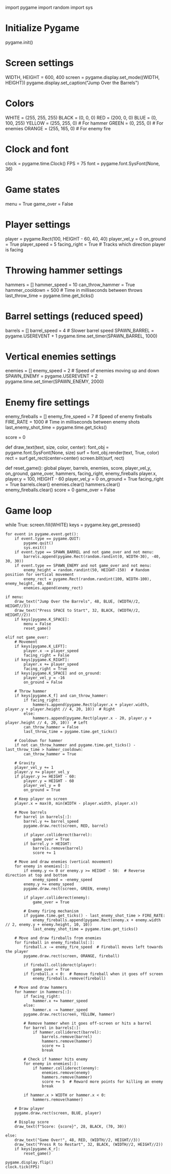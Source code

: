 import pygame
import random
import sys

# Initialize Pygame
pygame.init()

# Screen settings
WIDTH, HEIGHT = 600, 400
screen = pygame.display.set_mode((WIDTH, HEIGHT))
pygame.display.set_caption("Jump Over the Barrels")

# Colors
WHITE = (255, 255, 255)
BLACK = (0, 0, 0)
RED   = (200, 0, 0)
BLUE  = (0, 100, 255)
YELLOW = (255, 255, 0)  # For hammer
GREEN = (0, 255, 0)  # For enemies
ORANGE = (255, 165, 0)  # For enemy fire

# Clock and font
clock = pygame.time.Clock()
FPS = 75
font = pygame.font.SysFont(None, 36)

# Game states
menu = True
game_over = False

# Player settings
player = pygame.Rect(100, HEIGHT - 60, 40, 40)
player_vel_y = 0
on_ground = True
player_speed = 5
facing_right = True  # Tracks which direction player is facing

# Throwing hammer settings
hammers = []
hammer_speed = 10
can_throw_hammer = True
hammer_cooldown = 500  # Time in milliseconds between throws
last_throw_time = pygame.time.get_ticks()

# Barrel settings (reduced speed)
barrels = []
barrel_speed = 4  # Slower barrel speed
SPAWN_BARREL = pygame.USEREVENT + 1
pygame.time.set_timer(SPAWN_BARREL, 1000)

# Vertical enemies settings
enemies = []
enemy_speed = 2  # Speed of enemies moving up and down
SPAWN_ENEMY = pygame.USEREVENT + 2
pygame.time.set_timer(SPAWN_ENEMY, 2000)

# Enemy fire settings
enemy_fireballs = []
enemy_fire_speed = 7  # Speed of enemy fireballs
FIRE_RATE = 1000  # Time in milliseconds between enemy shots
last_enemy_shot_time = pygame.time.get_ticks()

score = 0

def draw_text(text, size, color, center):
    font_obj = pygame.font.SysFont(None, size)
    surf = font_obj.render(text, True, color)
    rect = surf.get_rect(center=center)
    screen.blit(surf, rect)

def reset_game():
    global player, barrels, enemies, score, player_vel_y, on_ground, game_over, hammers, facing_right, enemy_fireballs
    player.x, player.y = 100, HEIGHT - 60
    player_vel_y = 0
    on_ground = True
    facing_right = True
    barrels.clear()
    enemies.clear()
    hammers.clear()
    enemy_fireballs.clear()
    score = 0
    game_over = False

# Game loop
while True:
    screen.fill(WHITE)
    keys = pygame.key.get_pressed()

    for event in pygame.event.get():
        if event.type == pygame.QUIT:
            pygame.quit()
            sys.exit()
        if event.type == SPAWN_BARREL and not game_over and not menu:
            barrels.append(pygame.Rect(random.randint(0, WIDTH-30), -40, 30, 30))
        if event.type == SPAWN_ENEMY and not game_over and not menu:
            enemy_height = random.randint(50, HEIGHT-150)  # Random position for vertical movement
            enemy_rect = pygame.Rect(random.randint(100, WIDTH-100), enemy_height, 40, 40)
            enemies.append(enemy_rect)

    if menu:
        draw_text("Jump Over the Barrels", 48, BLUE, (WIDTH//2, HEIGHT//3))
        draw_text("Press SPACE to Start", 32, BLACK, (WIDTH//2, HEIGHT//2))
        if keys[pygame.K_SPACE]:
            menu = False
            reset_game()

    elif not game_over:
        # Movement
        if keys[pygame.K_LEFT]:
            player.x -= player_speed
            facing_right = False
        if keys[pygame.K_RIGHT]:
            player.x += player_speed
            facing_right = True
        if keys[pygame.K_SPACE] and on_ground:
            player_vel_y = -16
            on_ground = False

        # Throw hammer
        if keys[pygame.K_f] and can_throw_hammer:
            if facing_right:
                hammers.append(pygame.Rect(player.x + player.width, player.y + player.height // 4, 20, 10))  # Right
            else:
                hammers.append(pygame.Rect(player.x - 20, player.y + player.height // 4, 20, 10))  # Left
            can_throw_hammer = False
            last_throw_time = pygame.time.get_ticks()

        # Cooldown for hammer
        if not can_throw_hammer and pygame.time.get_ticks() - last_throw_time > hammer_cooldown:
            can_throw_hammer = True

        # Gravity
        player_vel_y += 1
        player.y += player_vel_y
        if player.y >= HEIGHT - 60:
            player.y = HEIGHT - 60
            player_vel_y = 0
            on_ground = True

        # Keep player on screen
        player.x = max(0, min(WIDTH - player.width, player.x))

        # Move barrels
        for barrel in barrels[:]:
            barrel.y += barrel_speed
            pygame.draw.rect(screen, RED, barrel)

            if player.colliderect(barrel):
                game_over = True
            if barrel.y > HEIGHT:
                barrels.remove(barrel)
                score += 1

        # Move and draw enemies (vertical movement)
        for enemy in enemies[:]:
            if enemy.y <= 0 or enemy.y >= HEIGHT - 50:  # Reverse direction at top and bottom
                enemy_speed = -enemy_speed
            enemy.y += enemy_speed
            pygame.draw.rect(screen, GREEN, enemy)

            if player.colliderect(enemy):
                game_over = True

            # Enemy firing mechanism
            if pygame.time.get_ticks() - last_enemy_shot_time > FIRE_RATE:
                enemy_fireballs.append(pygame.Rect(enemy.x + enemy.width // 2, enemy.y + enemy.height, 10, 10))
                last_enemy_shot_time = pygame.time.get_ticks()

        # Move and draw fireballs from enemies
        for fireball in enemy_fireballs[:]:
            fireball.x -= enemy_fire_speed  # Fireball moves left towards the player
            pygame.draw.rect(screen, ORANGE, fireball)

            if fireball.colliderect(player):
                game_over = True
            if fireball.x < 0:  # Remove fireball when it goes off screen
                enemy_fireballs.remove(fireball)

        # Move and draw hammers
        for hammer in hammers[:]:
            if facing_right:
                hammer.x += hammer_speed
            else:
                hammer.x -= hammer_speed
            pygame.draw.rect(screen, YELLOW, hammer)

            # Remove hammer when it goes off-screen or hits a barrel
            for barrel in barrels[:]:
                if hammer.colliderect(barrel):
                    barrels.remove(barrel)
                    hammers.remove(hammer)
                    score += 1
                    break

            # Check if hammer hits enemy
            for enemy in enemies[:]:
                if hammer.colliderect(enemy):
                    enemies.remove(enemy)
                    hammers.remove(hammer)
                    score += 5  # Reward more points for killing an enemy
                    break

            if hammer.x > WIDTH or hammer.x < 0:
                hammers.remove(hammer)

        # Draw player
        pygame.draw.rect(screen, BLUE, player)

        # Display score
        draw_text(f"Score: {score}", 28, BLACK, (70, 30))

    else:
        draw_text("Game Over!", 48, RED, (WIDTH//2, HEIGHT//3))
        draw_text("Press R to Restart", 32, BLACK, (WIDTH//2, HEIGHT//2))
        if keys[pygame.K_r]:
            reset_game()

    pygame.display.flip()
    clock.tick(FPS)
